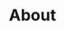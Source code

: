 ---
title: "About"
translationKey: "about"
url: "en/about"

parts:
  - name: "1"
    color: "bg-blue"
  - name: "2"
    color: "bg-white"
---